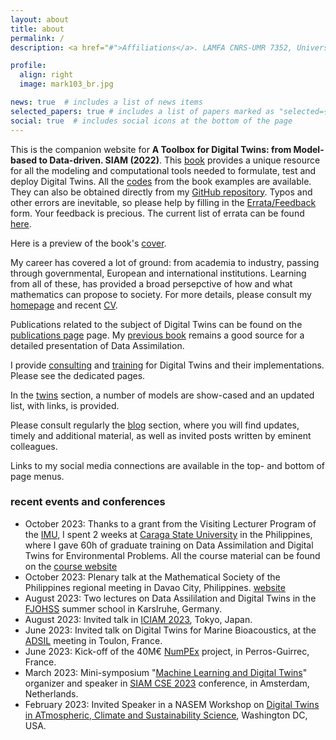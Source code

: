 ```yaml
---
layout: about
title: about
permalink: /
description: <a href="#">Affiliations</a>. LAMFA CNRS-UMR 7352, Université de Picardie Jules Verne, FRANCE.

profile:
  align: right
  image: mark103_br.jpg

news: true  # includes a list of news items
selected_papers: true # includes a list of papers marked as "selected={true}"
social: true  # includes social icons at the bottom of the page
---
```


This is the companion website for **A Toolbox for Digital Twins: from Model-based to Data-driven. SIAM (2022)**. This  [book](https://epubs.siam.org/doi/book/10.1137/1.9781611976977) provides a unique resource for all the modeling and computational tools needed to formulate, test and deploy Digital Twins. All the [codes](/DT-tbx-v1/codes/) from the book examples are available. They can also be obtained directly from my [GitHub repository](https://github.com/markasch/DT-tbx-examples/). Typos and other errors are inevitable, so please help by filling in the [Errata/Feedback](https://docs.google.com/forms/d/e/1FAIpQLSfV-DzUmItIpC3aV-aMBItX3-TmY3TWVoqh1h3ZtOVTk9EHaA/viewform) form. Your feedback is precious. The current list of errata can be found [here](https://docs.google.com/spreadsheets/d/1xkTEB9Z5PYD6KKzJZFU5SxiV9u2NQ6O9vhZXtPd_wSY/edit?usp=sharing).

Here is a preview of the book's [cover](/DT-tbx-v1/assets/pdf/MN06_ASCH_COVER_B_V6.pdf).

My career has covered a lot of ground: from academia to industry, passing through governmental, European and international institutions. Learning from all of these, has provided a broad persepctive of how and what mathematics can propose to society.
For more details, please consult my [homepage](http://masch.perso.math.cnrs.fr) and recent [CV](/DT-tbx-v1/assets/pdf/Asch_CV_2021.pdf). 

Publications related to the subject of Digital Twins can be found on the  [publications page](/DT-tbx-v1/publications/) page. My [previous book](http://bookstore.siam.org/fa11/) remains a good source for a detailed presentation of Data Assimilation.

I provide [consulting](/DT-tbx-v1/consulting/)  and [training](/DT-tbx-v1/training/)  for Digital Twins and their implementations. Please see the dedicated pages.

In the [twins](/DT-tbx-v1/twins/) section, a number of models are show-cased and an updated list, with links, is provided.

Please consult regularly the [blog](/DT-tbx-v1/blog/) section, where you will find updates, timely and additional material, as well as invited posts written by eminent colleagues.

Links to my social media connections are available in the top- and bottom of page menus. 

### recent events and conferences

- October 2023: Thanks to a grant from the Visiting Lecturer Program of the [IMU](https://www.mathunion.org/cdc/lecturing/volunteer-lecturer-program), I spent 2 weeks at [Caraga State University](https://www.carsu.edu.ph/) in the Philippines, where I gave 60h of graduate training on Data Assimilation and Digital Twins for Environmental Problems. All the course material can be found on the [course website](https://sites.google.com/view/csu2023)
- October 2023: Plenary talk at the Mathematical Society of the Philippines regional meeting in Davao City, Philippines. [website](https://sites.google.com/up.edu.ph/mspdavao2023/home)
- August 2023: Two lectures on Data Assililation and Digital Twins in the [FJOHSS](https://www.fjohss.eu/215.php) summer school in Karslruhe, Germany.
- August 2023: Invited talk in [ICIAM 2023](https://iciam2023.org/), Tokyo, Japan.
- June 2023: Invited talk on Digital Twins for Marine Bioacoustics, at the [ADSIL](https://bioacoustics.lis-lab.fr/) meeting in Toulon, France.
- June 2023: Kick-off of the 40M€ [NumPEx](https://numpex.org/) project, in Perros-Guirrec, France.
- March 2023: Mini-symposium "[Machine Learning and Digital Twins](https://meetings.siam.org/sess/dsp_programsess.cfm?SESSIONCODE=75745)" organizer and speaker in [SIAM CSE 2023](https://www.siam.org/conferences/cm/program/cse23) conference, in Amsterdam, Netherlands.
- February 2023: Invited Speaker in a NASEM Workshop on [Digital Twins in ATmospheric, Climate and Sustainability Science](https://www.nationalacademies.org/event/02-01-2023/digital-twins-in-atmospheric-climate-and-sustainability-science-a-workshop#:~:text=The%20digital%20twin%20is%20an,weather%20conditions%2C%20among%20other%20applications.), Washington DC, USA.